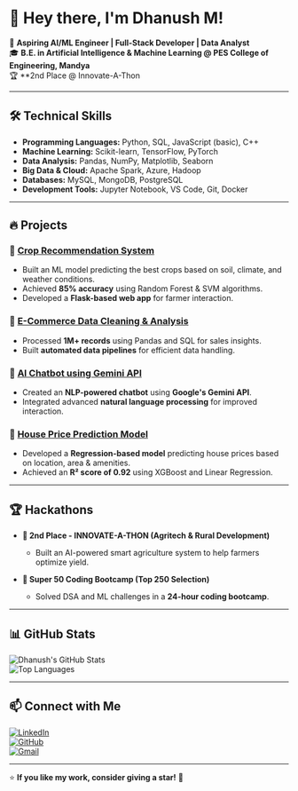 # 👋 Hey there, I'm Dhanush M!

🚀 **Aspiring AI/ML Engineer | Full-Stack Developer | Data Analyst**  
🎓 **B.E. in Artificial Intelligence & Machine Learning @ PES College of Engineering, Mandya**  
🏆 **2nd Place @ Innovate-A-Thon 

---

## 🛠️ Technical Skills  

- **Programming Languages:** Python, SQL, JavaScript (basic), C++  
- **Machine Learning:** Scikit-learn, TensorFlow, PyTorch  
- **Data Analysis:** Pandas, NumPy, Matplotlib, Seaborn  
- **Big Data & Cloud:** Apache Spark, Azure, Hadoop  
- **Databases:** MySQL, MongoDB, PostgreSQL  
- **Development Tools:** Jupyter Notebook, VS Code, Git, Docker  

---

## 🔥 Projects  

### 🌱 [Crop Recommendation System](https://github.com/dhanushm18)  
- Built an ML model predicting the best crops based on soil, climate, and weather conditions.  
- Achieved **85% accuracy** using Random Forest & SVM algorithms.  
- Developed a **Flask-based web app** for farmer interaction.  

### 🛒 [E-Commerce Data Cleaning & Analysis](https://github.com/dhanushm18)  
- Processed **1M+ records** using Pandas and SQL for sales insights.  
- Built **automated data pipelines** for efficient data handling.  

### 🤖 [AI Chatbot using Gemini API](https://github.com/dhanushm18)  
- Created an **NLP-powered chatbot** using **Google's Gemini API**.  
- Integrated advanced **natural language processing** for improved interaction.  

### 🏡 [House Price Prediction Model](https://github.com/dhanushm18)  
- Developed a **Regression-based model** predicting house prices based on location, area & amenities.  
- Achieved an **R² score of 0.92** using XGBoost and Linear Regression.  

---

## 🏆 Hackathons  

- **🥈 2nd Place - INNOVATE-A-THON (Agritech & Rural Development)**  
  - Built an AI-powered smart agriculture system to help farmers optimize yield.  

- **🏅 Super 50 Coding Bootcamp (Top 250 Selection)**  
  - Solved DSA and ML challenges in a **24-hour coding bootcamp**.  

---

## 📊 GitHub Stats  

![Dhanush's GitHub Stats](https://github-readme-stats.vercel.app/api?username=dhanushm18&show_icons=true&theme=tokyonight)  
![Top Languages](https://github-readme-stats.vercel.app/api/top-langs/?username=dhanushm18&layout=compact&theme=tokyonight)  

---

## 📫 Connect with Me  

[![LinkedIn](https://img.shields.io/badge/LinkedIn-DhanushM-blue?style=for-the-badge&logo=linkedin)](https://www.linkedin.com/in/dhanush-m-0a5b3325b/)  
[![GitHub](https://img.shields.io/badge/GitHub-DhanushM18-black?style=for-the-badge&logo=github)](https://github.com/dhanushm18)  
[![Gmail](https://img.shields.io/badge/Email-DhanushM-red?style=for-the-badge&logo=gmail)](mailto:dmdhanushm17@gmail.com)  

---

⭐ **If you like my work, consider giving a star!** 🌟
